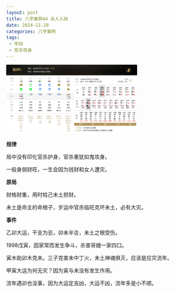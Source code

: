 ```yaml
---
layout: post
title: 八字案例44 杀人入狱
date: 2024-11-28
categories: 八字案例
tags: 
 - 牢狱
 - 官杀攻身
---
```


<img src="/images/bazi-example/bazi-example-44.PNG" width="70%">

**规律**

局中没有印化官杀护身，官杀重犹如鬼攻身。

一般身弱财旺，一生会因为钱财和女人遭灾。

**原局**

财格财重，用时柱己未土担财。

未土是命主的命根子，岁运中官杀临旺克坏未土，必有大灾。

**事件**

乙卯大运，干支为忌，卯未半合，未土之根受伤。

1998戊寅，因家常而发生争斗，杀害哥嫂一家四口。

寅木助卯木克未。三子克害未中丁火，未土神魂俱灭，应该是应灾流年。

甲寅大运为何无灾？因为寅与未没有发生作用。

流年遇卯也没事，因为大运定吉凶，大运不凶，流年多是小不顺。
